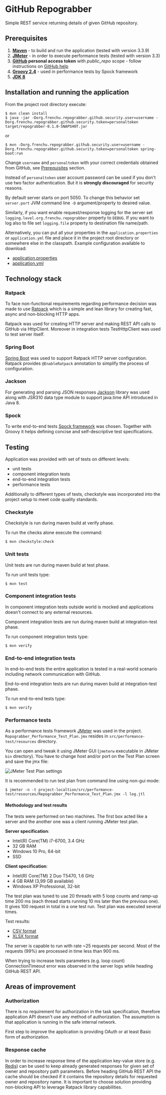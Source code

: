 # GitHub Repograbber

Simple REST service returning details of given GitHub repository.


## Prerequisites

1. **[Maven][]** - to build and run the application (tested with version 3.3.9)
2. **[JMeter][]** - in order to execute performance tests (tested with version 3.3)
3. **[GitHub][] personal access token** with *public_repo* scope - follow instructions on [GitHub help](https://help.github.com/articles/creating-a-personal-access-token-for-the-command-line/ "Creating a personal access token")
4. **[Groovy 2.4][]** - used in performance tests by Spock framework
5. **[JDK 8][]**


## Installation and running the application

From the project root directory execute:

    $ mvn clean install
    $ java -jar -Dorg.frenchu.repograbber.github.security.user=username -Dorg.frenchu.repograbber.github.security.token=personaltoken target/repograbber-0.1.0-SNAPSHOT.jar

or

    $ mvn -Dorg.frenchu.repograbber.github.security.user=username -Dorg.frenchu.repograbber.github.security.token=personaltoken spring-boot:run 

Change `username` and `personaltoken` with your correct credentials obtained from GitHub, see [Prerequisites](#markdown-header-prerequisites) section.

Instead of `personaltoken` user account password can be used if you don't use two factor authentication. But it is **strongly discouraged** for security reasons.

By default server starts on port 5050. To change this behavior set `server.port` JVM command line `-D` argument/property to desired value.

Similarly, if you want enable request/response logging for the server set `logging.level.org.frenchu.repograbber` property to `DEBUG`. If you want to log also to file set `logging.file` property to destination file name/path.

Alternatively, you can put all your properties in the `application.properties` or `application.yml` file and place it in the project root directory or somewhere else in the classpath. Example configuration available to download: 

* [application.properties](doc/example_config/application.properties)
* [application.yml](doc/example_config/application.yml)


## Technology stack

### Ratpack

To face non-functional requirements regarding performance decision was made to use [Ratpack][] which is a simple and lean library for creating fast, async and non-blocking HTTP apps.

Ratpack was used for creating HTTP server and making REST API calls to GitHub via HttpClient. Moreover in integration tests TestHttpClient was used to test server itself.

### Spring Boot

[Spring Boot][] was used to support Ratpack HTTP server configuration. Ratpack provides `@EnableRatpack` annotation to simplify the process of configuration.

### Jackson

For generating and parsing JSON responses [Jackson][] library was used along with JSR310 data type module to support java.time API introduced in Java 8.

### Spock

To write end-to-end tests [Spock framework][] was chosen. Together with Groovy it helps defining concise and self-descriptive test specifications. 

## Testing

Application was provided with set of tests on different levels:

* unit tests
* component integration tests
* end-to-end integration tests
* performance tests

Additionally to different types of tests, checkstyle was incorporated into the project setup to meet code quality standards.

### Checkstyle

Checkstyle is run during maven build at verify phase.

To run the checks alone execute the command:

    $ mvn checkstyle:check

### Unit tests

Unit tests are run during maven build at test phase.

To run unit tests type:

    $ mvn test

### Component integration tests 

In component integration tests outside world is mocked and applications doesn't connect to any external resources. 

Component integration tests are run during maven build at integration-test phase.

To run component integration tests type:

    $ mvn verify

### End-to-end integration tests

In end-to-end tests the entire application is tested in a real-world scenario including network communication with GitHub.

End-to-end integration tests are run during maven build at integration-test phase.

To run end-to-end tests type:

    $ mvn verify

### Performance tests

As a performance tests framework [JMeter][] was used in the project. `Ropograbber_Performance_Test_Plan.jmx` resides in `src/performance-test/resources` directory.

You can open and tweak it using JMeter GUI (`jmeterw` executable in JMeter `bin` directory). You have to change host and/or port on the Test Plan screen and save the jmx file:

![JMeter Test Plan settings](doc/img/jmeter_test_plan_screenshot.png)

It is recommended to run test plan from command line using non-gui mode:

    $ jmeter -n -t project-localtion/src/performance-test/resources/Repograbber_Performance_Test_Plan.jmx -l log.jtl

#### Methodology and test results

The tests were performed on two machines. The first box acted like a server and the another one was a client running JMeter test plan.

**Server specification**:

* Intel(R) Core(TM) i7-6700, 3.4 GHz
* 32 GB RAM
* Windows 10 Pro, 64-bit
* SSD

**Client specification**:

* Intel(R) Core(TM) 2 Duo T5470, 1.6 GHz
* 4 GB RAM (3,99 GB available)
* Windows XP Professional, 32-bit

The test plan was tuned to use 20 threads with 5 loop counts and ramp-up time 200 ms (each thread starts running 10 ms later than the previous one). It gives 100 request in total in a one test run. Test plan was executed several times.

Test results: 

* [CSV format](doc/perf_tests/results.csv)
* [XLSX format](doc/perf_tests/results.xlsx)

The server is capable to run with rate ~25 requests per second. Most of the requests (99%) are processed in time less than 900 ms.

When trying to increase tests parameters (e.g. loop count) ConnectionTimeout error was observed in the server logs while heading GitHub REST API.


## Areas of improvement

### Authorization

There is no requirement for authorization in the task specification, therefore application API doesn't use any method of authorization. The assumption is that application is running in the safe internal network.

First step to improve the application is providing OAuth or at least Basic form of authorization.

### Response cache

In order to increase response time of the application key-value store (e.g. [Redis][]) can be used to keep already generated responses for given set of owner and repository path parameters. Before heading GitHub REST API the cache should be checked if it contains the repository details for requested owner and repository name. It is important to choose solution providing non-blocking API to leverage Ratpack library capabilities.


[GitHub]: https://github.com/ "GitHub homepage"
[Maven]: https://maven.apache.org "Maven homepage"
[JMeter]: https://jmeter.apache.org/ "JMeter homepage"
[Ratpack]: https://ratpack.io/manual/current/ "Ratpack documentation"
[Spring Boot]: https://projects.spring.io/spring-boot/ "Spring Boot project homepage"
[Jackson]: https://github.com/FasterXML/jackson "Jackson main repository"
[Spock framework]: http://spockframework.org/ "Spock framework homepage"
[Groovy 2.4]: http://groovy-lang.org/download.html "Groovy download page"
[JDK 8]: http://www.oracle.com/technetwork/java/javase/downloads/jdk8-downloads-2133151.html " Java SE Development Kit 8 download page"
[Redis]: https://redis.io/ "Redis homepage"
